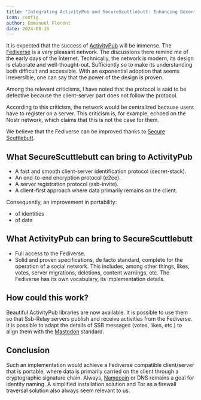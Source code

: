 ```yaml
---
title: "Integrating ActivityPub and SecureScuttlebutt: Enhancing Decentralized Social Networks"
icon: config
author: Emmanuel Florent
date: 2024-08-16
---
```


It is expected that the success of [ActivityPub](https://en.wikipedia.org/wiki/ActivityPub) will be immense. The  [Fediverse](https://en.wikipedia.org/wiki/Fediverse) is a very pleasant network. 
The discussions there remind me of the early days of the Internet.
Technically, the network is modern, its design is elaborate and well-thought-out.
Sufficiently so to make its understanding both difficult and accessible.
With an exponential adoption that seems irreversible, one can say that the power of the design is proven.

Among the relevant criticisms, I have noted that the protocol is said to be defective because the client-server part does not follow the protocol.

According to this criticism, the network would be centralized because users have to register on a server.
This criticism is, for example, echoed on the Nostr network, which claims that this is not the case for them.

We believe that the Fediverse can be improved thanks to [Secure Scuttlebutt](https://en.wikipedia.org/wiki/Secure_Scuttlebutt).


## What SecureScuttlebutt can bring to ActivityPub

- A fast and smooth client-server identification protocol (secret-stack).
- An end-to-end encryption protocol (e2ee).
- A server registration protocol (ssb-invite).
- A client-first approach where data primarily remains on the client.

Consequently, an improvement in portability:
- of identities
- of data

## What ActivityPub can bring to SecureScuttlebutt

- Full access to the Fediverse.
- Solid and proven specifications, de facto standard, complete for the operation of a social network. This includes, among other things, likes, votes, server migrations, deletions, content warnings, etc. The Fediverse has its own vocabulary, its implementation details.

## How could this work?

Beautiful ActivityPub libraries are now available. 
It is possible to use them so that Ssb-Relay servers publish and receive activities from the Fediverse.
It is possible to adapt the details of SSB messages (votes, likes, etc.) to align them with the [Mastodon](https://en.wikipedia.org/wiki/Mastodon) standard.

## Conclusion

Such an implementation would achieve a Fediverse compatible client/server that is portable, where data is primarily carried on the client through a cryptographic signature chain. Always, [Namecoin](https://en.wikipedia.org/wiki/Namecoin#Uses) or DNS remains a goal for identity naming.
A simplified installation solution and Tor as a firewall traversal solution also always seem relevant to us.


